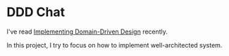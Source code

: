 # DDD Chat

I've read [Implementing Domain-Driven Design](https://vaughnvernon.co/?page_id=168) recently.

In this project, I try to focus on how to implement well-architected system.
